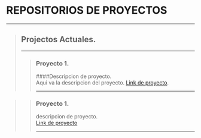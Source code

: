 # REPOSITORIOS DE PROYECTOS 
***
> ## Projectos Actuales.  
> ***
>> ### Proyecto 1.  
>> ####Descripcion de proyecto.  
>> Aqui va la descripcion del proyecto.
>>[Link de proyecto](www.google.com).  
>> ***



>> ### Proyecto 1.  
>>descripcion de proyecto.  
>>[Link de proyecto](www.google.com)
>>***


